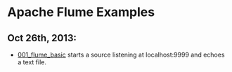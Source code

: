 Apache Flume Examples
=====================

Oct 26th, 2013:  
---------------
* [001_flume_basic](./001_flume_basic) starts a source listening at localhost:9999 and echoes a text file.  

